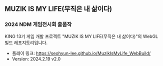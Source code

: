 ## MUZIK IS MY LIFE(무직은 내 삶이다)
### 2024 NDM 게임전시회 출품작
KING 13기 게임 개발 프로젝트 "MUZIK IS MY LIFE(무직은 내 삶이다)"의 WebGL 빌드 레포지토리입니다.
* 플레이 링크: https://seohyun-lee.github.io/MuzikIsMyLife_WebBuild/
* Version: 2024.2.19 v2.0
